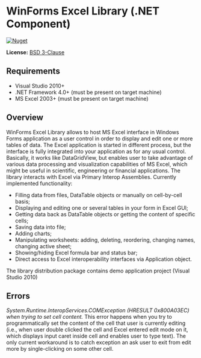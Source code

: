# WinForms Excel Library (.NET Component) 

[![Nuget](https://img.shields.io/nuget/v/WinFormsExcel)](https://www.nuget.org/packages/WinFormsExcel/)

**License:** [BSD 3-Clause](LICENSE)

## Requirements

- Visual Studio 2010+
- .NET Framework 4.0+ (must be present on target machine)
- MS Excel 2003+ (must be present on target machine)

## Overview

WinForms Excel Library allows to host MS Excel interface in Windows Forms application as a user control in order to display and edit one or more tables of data. The Excel application is started in different process, but the interface is fully integrated into your application as for any usual control. Basically, it works like DataGridView, but enables user to take advantage of various data processing and visualization capabilities of MS Excel, which might be useful in scientific, engineering or financial applications. The library interacts with Excel via Primary Interop Assemblies. Currently implemented functionality:

- Filling data from files, DataTable objects or manually on cell-by-cell basis;
- Displaying and editing one or several tables in your form in Excel GUI;
- Getting data back as DataTable objects or getting the content of specific cells;
- Saving data into file;
- Adding charts;
- Manipulating worksheets: adding, deleting, reordering, changing names, changing active sheet;
- Showing/hiding Excel formula bar and status bar;
- Direct access to Excel interoperability interfaces via Application object.

The library distribution package contains demo application project (Visual Studio 2010)

## Errors

*System.Runtime.InteropServices.COMException (HRESULT 0x800A03EC) when trying to set cell content.* This error happens when you try to programmatically set the content of the cell that user is currently editing (i.e., when user double clicked the cell and Excel entered edit mode on it, which displays input caret inside cell and enables user to type text). The only current workaround is to catch exception an ask user to exit from edit more by single-clicking on some other cell.
